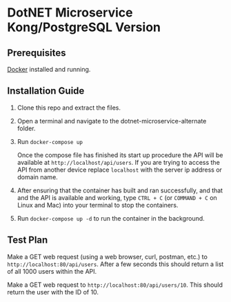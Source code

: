 # DotNET Microservice Kong/PostgreSQL Version

## Prerequisites

[Docker](https://docs.docker.com/get-docker/) installed and running.

## Installation Guide

1. Clone this repo and extract the files.
2. Open a terminal and navigate to the dotnet-microservice-alternate folder.
3. Run `docker-compose up`
    
    Once the compose file has finished its start up procedure the API will be available at `http://localhost/api/users`. If you are trying to access the API from another device replace `localhost` with the server ip address or domain name. 
    
4. After ensuring that the container has built and ran successfully, and that and the API is available and working, type `CTRL + C` (or `COMMAND + C` on Linux and Mac) into your terminal to stop the containers.
5. Run `docker-compose up -d` to run the container in the background.

## Test Plan

Make a GET web request (using a web browser, curl, postman, etc.) to `http://localhost:80/api/users`. After a few seconds this should return a list of all 1000 users within the API.

Make a GET web request to `http://localhost:80/api/users/10`. This should return the user with the ID of 10.
